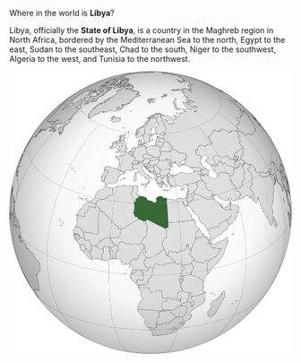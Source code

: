 Where in the world is **Libya**?
<!--question-->
Libya,  officially the **State of Libya**, is a country in the Maghreb region in North Africa, bordered by the Mediterranean Sea to the north, Egypt to the east, Sudan to the southeast, Chad to the south, Niger to the southwest, Algeria to the west, and Tunisia to the northwest.

![Map of Libya](images/Libya_(centered_orthographic_projection).svg)